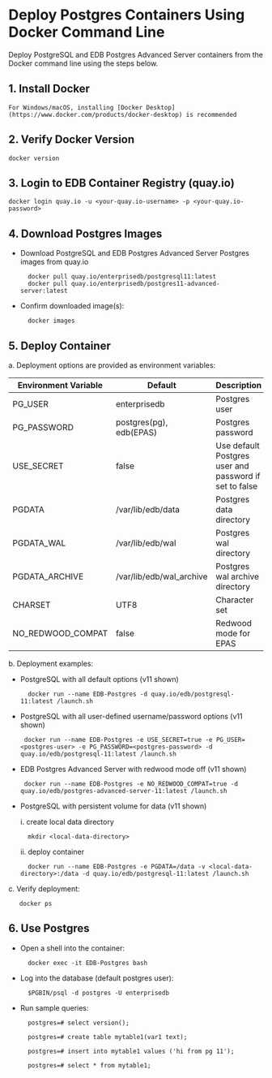 # Deploy Postgres Containers Using Docker Command Line
Deploy PostgreSQL and EDB Postgres Advanced Server containers from the Docker command line using the steps below.

## 1. Install Docker
    For Windows/macOS, installing [Docker Desktop](https://www.docker.com/products/docker-desktop) is recommended


## 2. Verify Docker Version

    docker version

## 3. Login to EDB Container Registry (quay.io)
    docker login quay.io -u <your-quay.io-username> -p <your-quay.io-password>

## 4. Download Postgres Images
- Download PostgreSQL and EDB Postgres Advanced Server Postgres images from quay.io

        docker pull quay.io/enterprisedb/postgresql11:latest
        docker pull quay.io/enterprisedb/postgres11-advanced-server:latest


- Confirm downloaded image(s):

        docker images


## 5. Deploy Container
a. Deployment options are provided as environment variables:

| Environment Variable | Default                    | Description               |
|----------------------|----------------------------|---------------------------|
| PG_USER              | enterprisedb               | Postgres user             |
| PG_PASSWORD          | postgres(pg), edb(EPAS)    | Postgres password         |
| USE_SECRET           | false                      | Use default Postgres user and password if set to false|
| PGDATA               | /var/lib/edb/data          | Postgres data directory   |
| PGDATA_WAL           | /var/lib/edb/wal           | Postgres wal directory    |
| PGDATA_ARCHIVE       | /var/lib/edb/wal_archive   | Postgres wal archive directory  |
| CHARSET              | UTF8                       | Character set             |
| NO_REDWOOD_COMPAT    | false                      | Redwood mode for EPAS     |

b. Deployment examples:

- PostgreSQL with all default options (v11 shown)

        docker run --name EDB-Postgres -d quay.io/edb/postgresql-11:latest /launch.sh
 
 - PostgreSQL with all user-defined username/password options (v11 shown)

        docker run --name EDB-Postgres -e USE_SECRET=true -e PG_USER=<postgres-user> -e PG_PASSWORD=<postgres-password> -d quay.io/edb/postgresql-11:latest /launch.sh

 - EDB Postgres Advanced Server with redwood mode off (v11 shown)

        docker run --name EDB-Postgres -e NO_REDWOOD_COMPAT=true -d quay.io/edb/postgres-advanced-server-11:latest /launch.sh

- PostgreSQL with persistent volume for data (v11 shown)
        
    i. create local data directory

        mkdir <local-data-directory>
    
    ii. deploy container

        docker run --name EDB-Postgres -e PGDATA=/data -v <local-data-directory>:/data -d quay.io/edb/postgresql-11:latest /launch.sh
        
c. Verify deployment:
       
       docker ps

## 6. Use Postgres

- Open a shell into the container:

        docker exec -it EDB-Postgres bash

- Log into the database (default postgres user):

        $PGBIN/psql -d postgres -U enterprisedb

- Run sample queries:

        postgres=# select version();

        postgres=# create table mytable1(var1 text);

        postgres=# insert into mytable1 values ('hi from pg 11');

        postgres=# select * from mytable1;
                                                 


